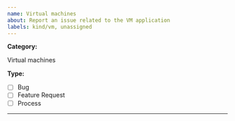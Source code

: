 ```yaml
---
name: Virtual machines
about: Report an issue related to the VM application
labels: kind/vm, unassigned
---
```


**Category:**

Virtual machines

**Type:**

- [ ] Bug
- [ ] Feature Request
- [ ] Process

---

<!-- 1. Please select the type of the issue from the list above. -->
<!-- 2. Please describe the issue below. -->
